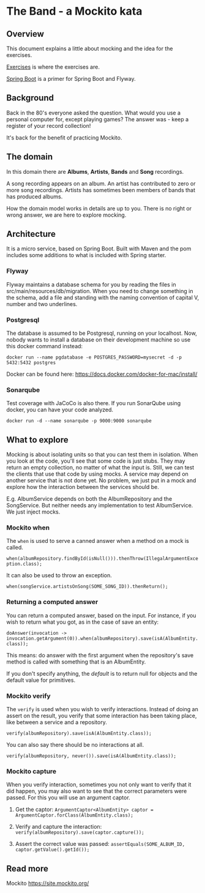 # The Band - a Mockito kata

## Overview
This document explains a little about mocking and the idea for the exercises.

[Exercises](Exercises.md) is where the exercises are.

[Spring Boot](SpringBoot.md) is a primer for Spring Boot and Flyway.

## Background
Back in the 80's everyone asked the question. What would you use a personal computer for, except playing games?
The answer was - keep a register of your record collection!

It's back for the benefit of practicing Mockito.

## The domain
In this domain there are **Albums**, **Artists**, **Bands** and **Song** recordings.

A song recording appears on an album. An artist has contributed to zero or more 
song recordings. Artists has sometimes been members of bands that has
produced albums.

How the domain model works in details are up to you. 
There is no right or wrong answer, we are here to
explore mocking.

## Architecture

It is a micro service, based on Spring Boot.
Built with Maven and the pom includes some additions to 
what is included with Spring starter. 

### Flyway
Flyway maintains a database schema for you by reading the files in
src/main/resources/db/migration. When you need to change something
in the schema, add a file and standing with the naming convention of capital
V, number and two underlines.

### Postgresql
The database is assumed to be Postgresql, running on your localhost. Now, nobody
wants to install a database on their development machine so use this docker command
instead:

`docker run --name pgdatabase -e POSTGRES_PASSWORD=mysecret -d -p 5432:5432 postgres
`

Docker can be found here: https://docs.docker.com/docker-for-mac/install/

### Sonarqube
Test coverage with JaCoCo is also there. If you run SonarQube using docker, 
you can have your code analyzed.

`docker run -d --name sonarqube -p 9000:9000 sonarqube`

## What to explore

Mocking is about isolating units so that you can test them in isolation. When you look at the code, you'll see
that some code is just stubs. They may return an empty collection, no matter of what the input is.
Still, we can test the clients that use that code by using mocks. A service may depend on another service
that is not done yet. No problem, we just put in a mock and explore how the interaction between the services
should be.

E.g. AlbumService depends on both the AlbumRepository and the SongService. But neither needs any implementation
to test AlbumService. We just inject mocks. 

### Mockito when
The `when` is used to serve a canned answer when a method on a mock is called.

`when(albumRepository.findById(isNull())).thenThrow(IllegalArgumentException.class);`

It can also be used to throw an exception. 

`when(songService.artistsOnSong(SOME_SONG_ID)).thenReturn();`


### Returning a computed answer
You can return a computed answer, based on the input. For instance, if you wish to return what you got,
as in the case of save an entity:
       
`doAnswer(invocation -> invocation.getArgument(0)).when(albumRepository).save(isA(AlbumEntity.class));
`

This means: do answer with the first argument when the repository's save method is called 
with something that is an AlbumEntity. 

If you don't specify anything, the _default_ is to return null for objects and the default value for primitives.

### Mockito verify
The `verify` is used when you wish to verify interactions. Instead of doing an 
assert on the result, you verify that some interaction has been taking place, like 
between a service and a repository.

`verify(albumRepository).save(isA(AlbumEntity.class));`

You can also say there should be no interactions at all.

`verify(albumRepository, never()).save(isA(AlbumEntity.class));`

### Mockito capture

When you verify interaction, sometimes you not only want to verify that 
it did happen, you may also want to see that the correct parameters were
passed. For this you will use an argument captor.

1. Get the captor:
`ArgumentCaptor<AlbumEntity> captor = ArgumentCaptor.forClass(AlbumEntity.class);`

2. Verify and capture the interaction: `verify(albumRepository).save(captor.capture());`

3. Assert the correct value was passed: `assertEquals(SOME_ALBUM_ID, captor.getValue().getId());`
        
## Read more

Mockito https://site.mockito.org/
